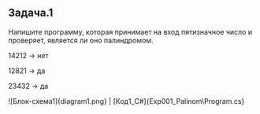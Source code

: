 ## Задача.1

Напишите программу, которая принимает на вход пятизначное число и проверяет, является ли оно палиндромом.

14212 -> нет

12821 -> да

23432 -> да

![Блок-схема1]{diagram1.png} | [Код1_C#]{Exp001_Palinom\Program.cs}